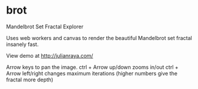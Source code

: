 brot
====

Mandelbrot Set Fractal Explorer

Uses web workers and canvas to render the beautiful Mandelbrot set fractal insanely fast.

View demo at http://julianraya.com/

Arrow keys to pan the image.
ctrl + Arrow up/down zooms in/out
ctrl + Arrow left/right changes maximum iterations (higher numbers give the fractal more depth)

